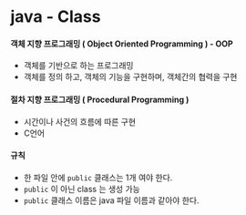 # java - Class

#### 객체 지향 프로그래밍 ( Object Oriented Programming ) - OOP

- 객체를 기반으로 하는 프로그래밍
- 객체를 정의 하고, 객체의 기능을 구현하며, 객체간의 협력을 구현

#### 절차 지향 프로그래밍 ( Procedural Programming )

- 시간이나 사건의 흐름에 따른 구현
-  C언어



#### 규칙

- 한 파일 안에 `public` 클래스는 1개 여야 한다.
- `public` 이 아닌 class 는 생성 가능
- `public` 클래스 이름은 java 파일 이름과 같아야 한다. 